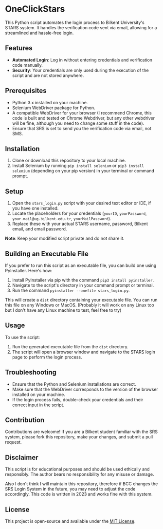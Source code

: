 # OneClickStars

This Python script automates the login process to Bilkent University's STARS system. It handles the verification code sent via email, allowing for a streamlined and hassle-free login.

## Features

- **Automated Login**: Log in without entering credentials and verification code manually.
- **Security**: Your credentials are only used during the execution of the script and are not stored anywhere.

## Prerequisites

- Python 3.x installed on your machine.
- Selenium WebDriver package for Python.
- A compatible WebDriver for your browser (I recommend Chrome, this code is built and tested on Chrome Webdriver, but any other webdriver will be fine, although you need to change some stuff in the code).
- Ensure that SRS is set to send you the verification code via email, not SMS.

## Installation

1. Clone or download this repository to your local machine.
2. Install Selenium by running `pip install selenium` or `pip3 install selenium` (depending on your pip version) in your terminal or command prompt.

## Setup

1. Open the `stars_login.py` script with your desired text editor or IDE, if you have one installed. 
2. Locate the placeholders for your credentials (`yourID`, `yourPassword`, `your.mail@ug.bilkent.edu.tr`, `yourMailPassword`).
3. Replace these with your actual STARS username, password, Bilkent email, and email password.

**Note**: Keep your modified script private and do not share it.

## Building an Executable File

If you prefer to run this script as an executable file, you can build one using PyInstaller. Here's how:

1. Install PyInstaller via pip with the command `pip3 install pyinstaller`.
2. Navigate to the script's directory in your command prompt or terminal.
3. Run the command `pyinstaller --onefile stars_login.py`.

This will create a `dist` directory containing your executable file. You can run this file on any Windows or MacOS. (Probably it will work on any Linux too but I don't have any Linux machine to test, feel free to try)
## Usage

To use the script:

1. Run the generated executable file from the `dist` directory.
2. The script will open a browser window and navigate to the STARS login page to perform the login process.

## Troubleshooting

- Ensure that the Python and Selenium installations are correct.
- Make sure that the WebDriver corresponds to the version of the browser installed on your machine.
- If the login process fails, double-check your credentials and their correct input in the script.

## Contribution

Contributions are welcome! If you are a Bilkent student familiar with the SRS system, please fork this repository, make your changes, and submit a pull request.

## Disclaimer

This script is for educational purposes and should be used ethically and responsibly. The author bears no responsibility for any misuse or damage. 

Also I don't think I will maintain this repository, therefore if BCC changes the SRS Login System in the future, you may need to adjust the code accordingly. This code is written in 2023 and works fine with this system.

## License

This project is open-source and available under the [MIT License](LICENSE).
